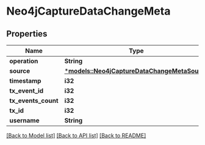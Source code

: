 # Neo4jCaptureDataChangeMeta

## Properties
Name | Type | Description | Notes
------------ | ------------- | ------------- | -------------
**operation** | **String** |  | 
**source** | [***models::Neo4jCaptureDataChangeMetaSource**](Neo4jCaptureDataChange_meta_source.md) |  | 
**timestamp** | **i32** |  | 
**tx_event_id** | **i32** |  | 
**tx_events_count** | **i32** |  | 
**tx_id** | **i32** |  | 
**username** | **String** |  | 

[[Back to Model list]](../README.md#documentation-for-models) [[Back to API list]](../README.md#documentation-for-api-endpoints) [[Back to README]](../README.md)


